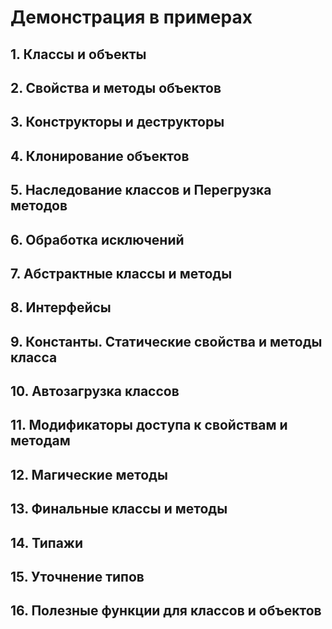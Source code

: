 # Демонстрация в примерах

## 1. Классы и объекты
## 2. Свойства и методы объектов
## 3. Конструкторы и деструкторы
## 4. Клонирование объектов
## 5. Наследование классов и Перегрузка методов
## 6. Обработка исключений
## 7. Абстрактные классы и методы
## 8. Интерфейсы
## 9. Константы. Статические свойства и методы класса
## 10. Автозагрузка классов
## 11. Модификаторы доступа к свойствам и методам
## 12. Магические методы
## 13. Финальные классы и методы
## 14. Типажи
## 15. Уточнение типов
## 16. Полезные функции для классов и объектов